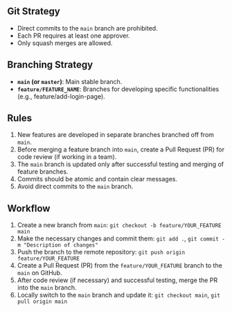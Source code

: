 ## Git Strategy

- Direct commits to the `main` branch are prohibited.
- Each PR requires at least one approver.
- Only squash merges are allowed.

## Branching Strategy

* **`main` (or `master`)**: Main stable branch.
* **`feature/FEATURE_NAME`**: Branches for developing specific functionalities (e.g., feature/add-login-page).

## Rules

1. New features are developed in separate branches branched off from `main`.
2. Before merging a feature branch into `main`, create a Pull Request (PR) for code review (if working in a team).
3. The `main` branch is updated only after successful testing and merging of feature branches.
4. Commits should be atomic and contain clear messages.
5. Avoid direct commits to the `main` branch.

## Workflow

1.  Create a new branch from `main`: `git checkout -b feature/YOUR_FEATURE main`
2.  Make the necessary changes and commit them: `git add .`, `git commit -m "Description of changes"`
3.  Push the branch to the remote repository:  `git push origin feature/YOUR_FEATURE` 
4.  Create a Pull Request (PR) from the `feature/YOUR_FEATURE` branch to the `main` on GitHub.
5.  After code review (if necessary) and successful testing, merge the PR into the `main` branch.
6.  Locally switch to the `main` branch and update it: `git checkout main`, `git pull origin main`

